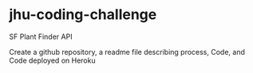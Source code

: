 # jhu-coding-challenge
SF Plant Finder API

Create a github repository, a readme file describing process, Code, and Code deployed on Heroku
